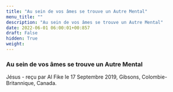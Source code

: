 ```yaml
---
title: "Au sein de vos âmes se trouve un Autre Mental"
menu_title: ""
description: "Au sein de vos âmes se trouve un Autre Mental"
date: 2022-06-01 06:00:01+00:857
draft: False
hidden: True
weight:
---
```

### Au sein de vos âmes se trouve un Autre Mental

Jésus - reçu par Al Fike le 17 Septembre 2019, Gibsons, Colombie-Britannique, Canada.



